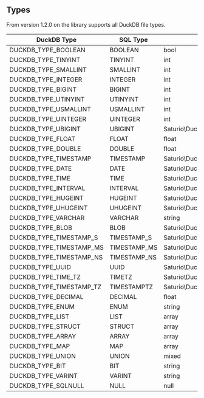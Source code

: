 ## Types

From version 1.2.0 on the library supports all DuckDB file types.

| DuckDB Type              | SQL Type     | PHP Type                             |
|--------------------------|--------------|--------------------------------------|
| DUCKDB_TYPE_BOOLEAN      | BOOLEAN      | bool                                 |
| DUCKDB_TYPE_TINYINT      | TINYINT      | int                                  |
| DUCKDB_TYPE_SMALLINT     | SMALLINT     | int                                  |
| DUCKDB_TYPE_INTEGER      | INTEGER      | int                                  |
| DUCKDB_TYPE_BIGINT       | BIGINT       | int                                  |
| DUCKDB_TYPE_UTINYINT     | UTINYINT     | int                                  |
| DUCKDB_TYPE_USMALLINT    | USMALLINT    | int                                  |
| DUCKDB_TYPE_UINTEGER     | UINTEGER     | int                                  |
| DUCKDB_TYPE_UBIGINT      | UBIGINT      | Saturio\DuckDB\Type\Math\LongInteger |
| DUCKDB_TYPE_FLOAT        | FLOAT        | float                                |
| DUCKDB_TYPE_DOUBLE       | DOUBLE       | float                                |
| DUCKDB_TYPE_TIMESTAMP    | TIMESTAMP    | Saturio\DuckDB\Type\Timestamp        |
| DUCKDB_TYPE_DATE         | DATE         | Saturio\DuckDB\Type\Date             |
| DUCKDB_TYPE_TIME         | TIME         | Saturio\DuckDB\Type\Time             |
| DUCKDB_TYPE_INTERVAL     | INTERVAL     | Saturio\DuckDB\Type\Interval         |
| DUCKDB_TYPE_HUGEINT      | HUGEINT      | Saturio\DuckDB\Type\Math\LongInteger |
| DUCKDB_TYPE_UHUGEINT     | UHUGEINT     | Saturio\DuckDB\Type\Math\LongInteger |
| DUCKDB_TYPE_VARCHAR      | VARCHAR      | string                               |
| DUCKDB_TYPE_BLOB         | BLOB         | Saturio\DuckDB\Type\Blob             |
| DUCKDB_TYPE_TIMESTAMP_S  | TIMESTAMP_S  | Saturio\DuckDB\Type\Timestamp        |
| DUCKDB_TYPE_TIMESTAMP_MS | TIMESTAMP_MS | Saturio\DuckDB\Type\Timestamp        |
| DUCKDB_TYPE_TIMESTAMP_NS | TIMESTAMP_NS | Saturio\DuckDB\Type\Timestamp        |
| DUCKDB_TYPE_UUID         | UUID         | Saturio\DuckDB\Type\UUID             |
| DUCKDB_TYPE_TIME_TZ      | TIMETZ       | Saturio\DuckDB\Type\Time             |
| DUCKDB_TYPE_TIMESTAMP_TZ | TIMESTAMPTZ  | Saturio\DuckDB\Type\Timestamp        |
| DUCKDB_TYPE_DECIMAL      | DECIMAL      | float                                |
| DUCKDB_TYPE_ENUM         | ENUM         | string                               |
| DUCKDB_TYPE_LIST         | LIST         | array                                |
| DUCKDB_TYPE_STRUCT       | STRUCT       | array                                |
| DUCKDB_TYPE_ARRAY        | ARRAY        | array                                |
| DUCKDB_TYPE_MAP          | MAP          | array                                |
| DUCKDB_TYPE_UNION        | UNION        | mixed                                |
| DUCKDB_TYPE_BIT          | BIT          | string                               |
| DUCKDB_TYPE_VARINT       | VARINT       | string                               |
| DUCKDB_TYPE_SQLNULL      | NULL         | null                                 |
